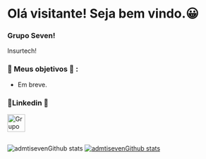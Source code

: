 # Olá visitante! Seja bem vindo.😀 

### Grupo Seven!

Insurtech!

### 💾 Meus objetivos 💾 : 
* Em breve.
 
### 🎉Linkedin 🎉
<p align="left">
  <a href="https://www.linkedin.com/company/gruposeven.app/mycompany/" target="blank"><img align="center" src="https://cdn.jsdelivr.net/npm/simple-icons@3.0.1/icons/linkedin.svg" alt="Grupo Seven" height="40" width="40" /></a> &nbsp;&nbsp;
</p>

##

![admtisevenGithub stats](https://github-readme-stats.vercel.app/api?username=admtiseven&show_icons=true&theme=dracula)     [![admtisevenGithub stats](https://github-readme-stats.vercel.app/api/top-langs/?username=admtiseven&layout=compact)](https://github.com/admtiseven/github-readme-stats)
